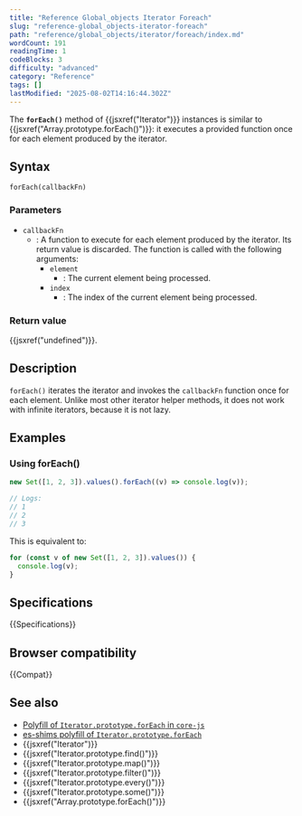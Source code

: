 ```yaml
---
title: "Reference Global_objects Iterator Foreach"
slug: "reference-global_objects-iterator-foreach"
path: "reference/global_objects/iterator/foreach/index.md"
wordCount: 191
readingTime: 1
codeBlocks: 3
difficulty: "advanced"
category: "Reference"
tags: []
lastModified: "2025-08-02T14:16:44.302Z"
---
```



The **`forEach()`** method of {{jsxref("Iterator")}} instances is similar to {{jsxref("Array.prototype.forEach()")}}: it executes a provided function once for each element produced by the iterator.

## Syntax

```js-nolint
forEach(callbackFn)
```

### Parameters

- `callbackFn`
  - : A function to execute for each element produced by the iterator. Its return value is discarded. The function is called with the following arguments:
    - `element`
      - : The current element being processed.
    - `index`
      - : The index of the current element being processed.

### Return value

{{jsxref("undefined")}}.

## Description

`forEach()` iterates the iterator and invokes the `callbackFn` function once for each element. Unlike most other iterator helper methods, it does not work with infinite iterators, because it is not lazy.

## Examples

### Using forEach()

```js
new Set([1, 2, 3]).values().forEach((v) => console.log(v));

// Logs:
// 1
// 2
// 3
```

This is equivalent to:

```js
for (const v of new Set([1, 2, 3]).values()) {
  console.log(v);
}
```

## Specifications

{{Specifications}}

## Browser compatibility

{{Compat}}

## See also

- [Polyfill of `Iterator.prototype.forEach` in `core-js`](https://github.com/zloirock/core-js#iterator-helpers)
- [es-shims polyfill of `Iterator.prototype.forEach`](https://www.npmjs.com/package/es-iterator-helpers)
- {{jsxref("Iterator")}}
- {{jsxref("Iterator.prototype.find()")}}
- {{jsxref("Iterator.prototype.map()")}}
- {{jsxref("Iterator.prototype.filter()")}}
- {{jsxref("Iterator.prototype.every()")}}
- {{jsxref("Iterator.prototype.some()")}}
- {{jsxref("Array.prototype.forEach()")}}
